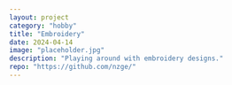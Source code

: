 ```yaml
---
layout: project
category: "hobby"
title: "Embroidery"
date: 2024-04-14
image: "placeholder.jpg"
description: "Playing around with embroidery designs."
repo: "https://github.com/nzge/"
---
```

